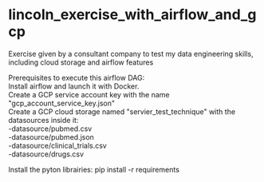 # lincoln_exercise_with_airflow_and_gcp  
Exercise given by a consultant company to test my data engineering skills, including cloud storage and airflow features  
  
Prerequisites to execute this airflow DAG:  
Install airflow and launch it with Docker.  
Create a GCP service account key with the name "gcp_account_service_key.json"  
Create a GCP cloud storage named "servier_test_technique" with the datasources inside it:   
-datasource/pubmed.csv  
-datasource/pubmed.json  
-datasource/clinical_trials.csv  
-datasource/drugs.csv  
  
Install the pyton librairies: pip install -r requirements  

